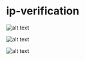 # ip-verification

![alt text](https://imgyukle.com/i/RUILw6)

![alt text](https://imgyukle.com/i/RUIHKx)

![alt text](https://imgyukle.com/i/RUIOxp)
